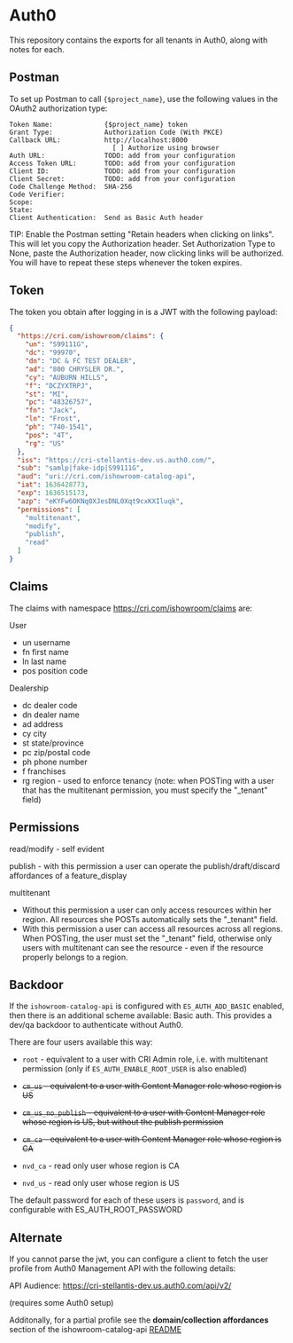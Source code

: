 # Auth0

This repository contains the exports for all tenants in Auth0, along with notes for each.



## Postman

To set up Postman to call `{$project_name}`, use the following values in the OAuth2 authorization type:

```
Token Name:             {$project_name} token
Grant Type:             Authorization Code (With PKCE)
Callback URL:           http://localhost:8000
                          [ ] Authorize using browser
Auth URL:               TODO: add from your configuration
Access Token URL:       TODO: add from your configuration
Client ID:              TODO: add from your configuration
Client Secret:          TODO: add from your configuration
Code Challenge Method:  SHA-256
Code Verifier:
Scope:
State:
Client Authentication:  Send as Basic Auth header
```

TIP: Enable the Postman setting "Retain headers when clicking on links".  This will let you copy the Authorization header.  Set Authorization Type to None, paste the Authorization header, now clicking links will be authorized.  You will have to repeat these steps whenever the token expires.

## Token
The token you obtain after logging in is a JWT with the following payload:

```json
{
  "https://cri.com/ishowroom/claims": {
    "un": "S99111G",
    "dc": "99970",
    "dn": "DC & FC TEST DEALER",
    "ad": "800 CHRYSLER DR.",
    "cy": "AUBURN HILLS",
    "f": "DCZYXTRPJ",
    "st": "MI",
    "pc": "48326757",
    "fn": "Jack",
    "ln": "Frost",
    "ph": "740-1541",
    "pos": "4T",
    "rg": "US"
  },
  "iss": "https://cri-stellantis-dev.us.auth0.com/",
  "sub": "samlp|fake-idp|S99111G",
  "aud": "uri://cri.com/ishowroom-catalog-api",
  "iat": 1636428773,
  "exp": 1636515173,
  "azp": "eKYFw6OKNq0XJesDNL0Xqt9cxKXIluqk",
  "permissions": [
    "multitenant",
    "modify",
    "publish",
    "read"
  ]
}
```



## Claims

The claims with namespace https://cri.com/ishowroom/claims are:

User

* un	username
* fn	first name
* ln	last name
* pos	position code

Dealership

* dc	dealer code
* dn	dealer name
* ad	address
* cy	city
* st	state/province
* pc	zip/postal code
* ph	phone number
* f		franchises
* rg	region - used to enforce tenancy (note: when POSTing with a user that has the multitenant permission, you must specify the "_tenant" field)



## Permissions

read/modify - self evident

publish - with this permission a user can operate the publish/draft/discard affordances of a feature_display

multitenant 

* Without this permission a user can only access resources within her region.  All resources she POSTs automatically sets the "_tenant" field.
* With this permission a user can access all resources across all regions.  When POSTing, the user must set the "_tenant" field, otherwise only users with multitenant can see the resource - even if the resource properly belongs to a region.



## Backdoor

If the `ishowroom-catalog-api` is configured with `ES_AUTH_ADD_BASIC` enabled, then there is an additional scheme available: Basic auth.  This provides a dev/qa backdoor to authenticate without Auth0.



There are four users available this way:

* `root` - equivalent to a user with CRI Admin role, i.e. with multitenant permission (only if `ES_AUTH_ENABLE_ROOT_USER` is also enabled)
* ~~`cm_us` - equivalent to a user with Content Manager role whose region is US~~

* ~~`cm_us_no_publish` - equivalent to a user with Content Manager role whose region is US, but without the publish permission~~
* ~~`cm_ca` - equivalent to a user with Content Manager role whose region is CA~~
* `nvd_ca` - read only user whose region is CA
* `nvd_us` - read only user whose region is US



The default password for each of these users is `password`, and is configurable with ES_AUTH_ROOT_PASSWORD



## Alternate

If you cannot parse the jwt, you can configure a client to fetch the user profile from Auth0 Management API with the following details:

API Audience: https://cri-stellantis-dev.us.auth0.com/api/v2/

(requires some Auth0 setup)

Additonally, for a partial profile see the **domain/collection affordances** section of the ishowroom-catalog-api [README](https://us-east-2.console.aws.amazon.com/codesuite/codecommit/repositories/ishowroom-catalog-api/browse?region=us-east-2)

